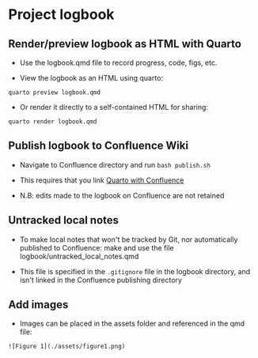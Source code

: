 # Project logbook

## Render/preview logbook as HTML with Quarto

- Use the logbook.qmd file to record progress, code, figs, etc.

- View the logbook as an HTML using quarto:

`quarto preview logbook.qmd`

- Or render it directly to a self-contained HTML for sharing:

`quarto render logbook.qmd`

## Publish logbook to Confluence Wiki

- Navigate to Confluence directory and run `bash publish.sh`

- This requires that you link [Quarto with Confluence](https://quarto.org/docs/publishing/confluence.html)

- N.B: edits made to the logbook on Confluence are not retained

## Untracked local notes

- To make local notes that won't be tracked by Git, nor automatically published to Confluence: make and use the file logbook/untracked_local_notes.qmd

- This file is specified in the `.gitignore` file in the logbook directory, and isn't linked in the Confluence publishing directory

## Add images

- Images can be placed in the assets folder and referenced in the qmd file:

`![Figure 1](./assets/figure1.png)`
